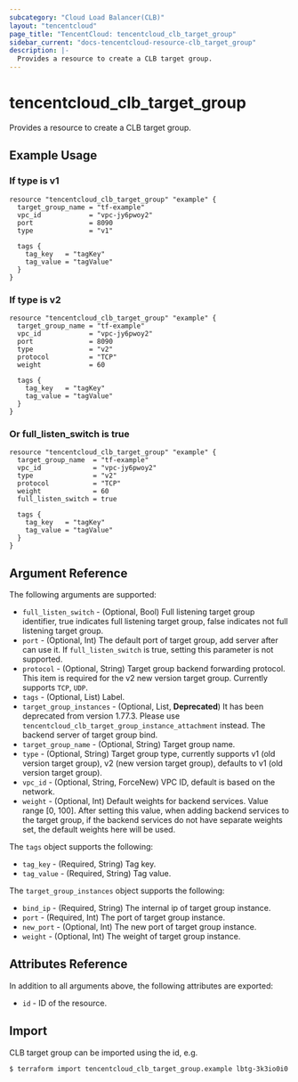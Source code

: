 ```yaml
---
subcategory: "Cloud Load Balancer(CLB)"
layout: "tencentcloud"
page_title: "TencentCloud: tencentcloud_clb_target_group"
sidebar_current: "docs-tencentcloud-resource-clb_target_group"
description: |-
  Provides a resource to create a CLB target group.
---
```


# tencentcloud_clb_target_group

Provides a resource to create a CLB target group.

## Example Usage

### If type is v1

```hcl
resource "tencentcloud_clb_target_group" "example" {
  target_group_name = "tf-example"
  vpc_id            = "vpc-jy6pwoy2"
  port              = 8090
  type              = "v1"

  tags {
    tag_key   = "tagKey"
    tag_value = "tagValue"
  }
}
```

### If type is v2

```hcl
resource "tencentcloud_clb_target_group" "example" {
  target_group_name = "tf-example"
  vpc_id            = "vpc-jy6pwoy2"
  port              = 8090
  type              = "v2"
  protocol          = "TCP"
  weight            = 60

  tags {
    tag_key   = "tagKey"
    tag_value = "tagValue"
  }
}
```

### Or full_listen_switch is true

```hcl
resource "tencentcloud_clb_target_group" "example" {
  target_group_name  = "tf-example"
  vpc_id             = "vpc-jy6pwoy2"
  type               = "v2"
  protocol           = "TCP"
  weight             = 60
  full_listen_switch = true

  tags {
    tag_key   = "tagKey"
    tag_value = "tagValue"
  }
}
```

## Argument Reference

The following arguments are supported:

* `full_listen_switch` - (Optional, Bool) Full listening target group identifier, true indicates full listening target group, false indicates not full listening target group.
* `port` - (Optional, Int) The default port of target group, add server after can use it. If `full_listen_switch` is true, setting this parameter is not supported.
* `protocol` - (Optional, String) Target group backend forwarding protocol. This item is required for the v2 new version target group. Currently supports `TCP`, `UDP`.
* `tags` - (Optional, List) Label.
* `target_group_instances` - (Optional, List, **Deprecated**) It has been deprecated from version 1.77.3. Please use `tencentcloud_clb_target_group_instance_attachment` instead. The backend server of target group bind.
* `target_group_name` - (Optional, String) Target group name.
* `type` - (Optional, String) Target group type, currently supports v1 (old version target group), v2 (new version target group), defaults to v1 (old version target group).
* `vpc_id` - (Optional, String, ForceNew) VPC ID, default is based on the network.
* `weight` - (Optional, Int) Default weights for backend services. Value range [0, 100]. After setting this value, when adding backend services to the target group, if the backend services do not have separate weights set, the default weights here will be used.

The `tags` object supports the following:

* `tag_key` - (Required, String) Tag key.
* `tag_value` - (Required, String) Tag value.

The `target_group_instances` object supports the following:

* `bind_ip` - (Required, String) The internal ip of target group instance.
* `port` - (Required, Int) The port of target group instance.
* `new_port` - (Optional, Int) The new port of target group instance.
* `weight` - (Optional, Int) The weight of target group instance.

## Attributes Reference

In addition to all arguments above, the following attributes are exported:

* `id` - ID of the resource.



## Import

CLB target group can be imported using the id, e.g.

```
$ terraform import tencentcloud_clb_target_group.example lbtg-3k3io0i0
```

